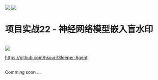 
<a target="_blank" href="https://colab.research.google.com/github/Charmve/computer-vision-in-action/blob/main/notebooks/chapter09_computer-vision/9.11_neural-style.ipynb"><img src="https://colab.research.google.com/assets/colab-badge.svg" ></a> <a target="_blank\" href="https://nbviewer.jupyter.org/format/slides/github/Charmve/computer-vision-in-action/blob/main/notebooks/chapter09_computer-vision/9.11_neural-style.ipynb\"><img src="https://img.shields.io/badge/-View%20on%20Binder-yellow.svg?logo=jupyter"></a>

# 项目实战22 - 神经网络模型嵌入盲水印

<br>

<img src="https://github.com/hsouri/Sleeper-Agent/raw/master/schematic.png">

https://github.com/hsouri/Sleeper-Agent


<br>
Comming soon ...